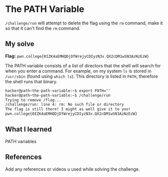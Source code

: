 # The PATH Variable
`/challenge/run` will attempt to delete the flag using the `rm` command, make it so that it can't find the `rm` command.

## My solve
**Flag:** `pwn.college{0IZK4aEMHQDjDfWrejyCDIyzN3x.QX2cDM1wSN3AzNzEzW}`

The PATH variable consists of a list of directors that the shell will search for when you enter a command. For example, on my system `ls` is stored in `/usr/sbin` (found using `which ls`). This directory is listed in `PATH`, therefore the shell runs that binary.
```bash
hacker@path~the-path-variable:~$ export PATH=""
hacker@path~the-path-variable:~$ /challenge/run 
Trying to remove /flag...
/challenge/run: line 4: rm: No such file or directory
The flag is still there! I might as well give it to you!
pwn.college{0IZK4aEMHQDjDfWrejyCDIyzN3x.QX2cDM1wSN3AzNzEzW}
```

## What I learned
PATH variables

## References 
Add any references or videos u used while solving the challenge.